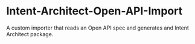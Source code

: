 # Intent-Architect-Open-API-Import
A custom importer that reads an Open API spec and generates and Intent Architect package.
